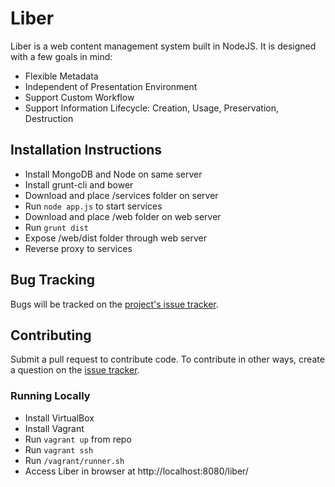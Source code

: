 # Liber #

Liber is a web content management system built in NodeJS. It is designed with a few goals in mind:

- Flexible Metadata
- Independent of Presentation Environment
- Support Custom Workflow
- Support Information Lifecycle: Creation, Usage, Preservation, Destruction

## Installation Instructions ##

- Install MongoDB and Node on same server
- Install grunt-cli and bower
- Download and place /services folder on server
- Run `node app.js` to start services
- Download and place /web folder on web server
- Run `grunt dist`
- Expose /web/dist folder through web server
- Reverse proxy to services

## Bug Tracking ##
Bugs will be tracked on the [project's issue tracker](https://github.com/marshmellow1328/liber/issues).

## Contributing ##
Submit a pull request to contribute code. To contribute in other ways, create a question on the [issue tracker](https://github.com/marshmellow1328/liber/issues).

### Running Locally
- Install VirtualBox
- Install Vagrant
- Run `vagrant up` from repo
- Run `vagrant ssh`
- Run `/vagrant/runner.sh`
- Access Liber in browser at http://localhost:8080/liber/
